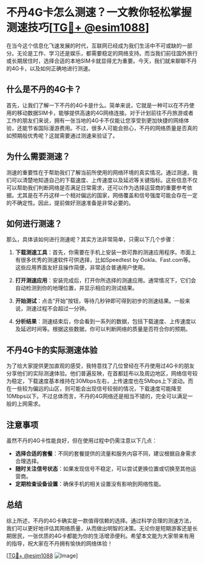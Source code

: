 # 不丹4G卡怎么测速？一文教你轻松掌握测速技巧[[TG💪+ @esim1088](https://t.me/s/esim1088)]

在当今这个信息化飞速发展的时代，互联网已经成为我们生活中不可或缺的一部分。无论是工作、学习还是娱乐，都需要稳定的网络支持。而当我们前往国外旅行或长期居住时，选择合适的本地SIM卡就显得尤为重要。今天，我们就来聊聊不丹的4G卡，以及如何正确地进行测速。

## 什么是不丹的4G卡？

首先，让我们了解一下不丹的4G卡是什么。简单来说，它就是一种可以在不丹使用的移动数据SIM卡，能够提供高速的4G网络连接。对于计划前往不丹旅游或者工作的朋友们来说，拥有一张当地的4G卡不仅能让您享受到更加快捷的网络体验，还能节省国际漫游费用。不过，很多人可能会担心，不丹的网络质量是否真的如预期般优秀呢？这就需要通过测速来验证了。

## 为什么需要测速？

测速的重要性在于帮助我们了解当前所使用的网络环境的真实情况。通过测速，我们可以清楚地知道自己的下载速度、上传速度以及延迟等关键指标。这些信息不仅可以帮助我们判断网络是否满足日常需求，还可以作为选择运营商的重要参考依据。尤其是在不丹这样一个相对偏远的国家，网络覆盖和信号强度可能会存在一定的不确定性。因此，提前做好测速准备是非常必要的。

## 如何进行测速？

那么，具体该如何进行测速呢？其实方法非常简单，只需以下几个步骤：

1. **下载测速工具**：首先，你需要在手机上安装一款可靠的测速应用程序。市面上有很多优秀的测速软件可供选择，比如Speedtest by Ookla、Fast.com等。这些应用界面友好且操作简便，非常适合普通用户使用。

2. **打开测速应用**：安装完成后，打开你所选择的测速应用。通常情况下，它们会自动检测到你的地理位置，并显示相应的测试结果。

3. **开始测试**：点击“开始”按钮，等待几秒钟即可得到初步的测速结果。一般来说，测速过程不会超过一分钟。

4. **分析结果**：测速结束后，你会看到一系列的数据，包括下载速度、上传速度以及延迟时间等。根据这些数据，你可以判断网络的质量是否符合你的预期。

## 不丹4G卡的实际测速体验

为了给大家提供更加直观的感受，我特意找了几位曾经在不丹使用过4G卡的朋友分享他们的实际测速体验。他们普遍反映，在首都廷布以及周边地区，网络信号较为稳定，下载速度基本维持在30Mbps左右，上传速度也在5Mbps上下波动。而在一些较为偏远的山区，则可能会出现信号较弱的情况，下载速度可能降至10Mbps以下。不过总体而言，不丹的4G网络还是相当不错的，完全可以满足一般的上网需求。

## 注意事项

虽然不丹的4G卡性能良好，但在使用过程中仍需注意以下几点：

- **选择合适的套餐**：不同的套餐提供的流量和服务内容不同，建议根据自身需求合理选择。
- **随时关注信号状态**：如果发现信号不稳定，可以尝试更换位置或切换至其他运营商。
- **定期检查设备设置**：确保手机的相关设置没有影响到网络性能。

## 总结

综上所述，不丹的4G卡确实是一款值得信赖的选择。通过科学合理的测速方法，我们可以更好地评估其网络质量，从而做出明智的决策。无论你是短期游客还是长期居民，一张优质的4G卡都能为你的生活增添便利。希望本文能为大家带来有用的指导，祝大家在不丹拥有愉快的网络体验！

[[TG💪+ @esim1088](https://t.me/s/esim1088) ![Image](https://i.postimg.cc/4NQfJmqS/Snipaste-2025-05-13-00-14-12.png)]